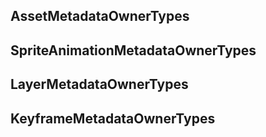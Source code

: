 ## AssetMetadataOwnerTypes

## SpriteAnimationMetadataOwnerTypes

## LayerMetadataOwnerTypes

## KeyframeMetadataOwnerTypes
